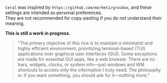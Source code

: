 `Ceral` was inspired by `https://github.com/morhetz/gruvbox`, and these settings are intended as personal preferences.  
They are not recommended for copy-pasting if you do not understand their meaning.  

**This is still a work in progress.**



> "The primary objective of this rice is to maintain a minimalist and highly efficient environment, prioritizing terminal-based (TUI) applications over graphical user interfaces (GUI). Some exceptions are made for essential GUI apps, like a web browser. There are no bars, widgets, clocks, or system info—just windows and WM shortcuts to access only the information I truly need. The philosophy is: if you want something, you should ask for it—nothing more."
